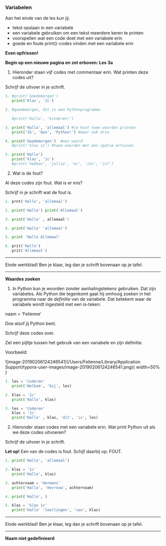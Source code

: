 ### Variabelen

Aan het einde van de les kun jij:

- tekst opslaan in een variabele
- een variabele gebruiken om een tekst meerdere keren te printen
- voorspellen wat een code doet met een variabele erin
- goede en foute print()-codes vinden met een variabele erin



**Even opfrissen!**

**Begin op een nieuwe pagina en zet erboven: Les 3a**



1) Hieronder staan vijf codes met commentaar erin. Wat printen deze codes uit?

Schrijf de uitvoer in je schrift.

```python
1. #print('Goedemorgen')               
   print('Klas', '1c')
```

```python
2. #goedemorgen, dit is een Pythonprogramma

   #print('Hallo', 'kinderen!')
```

```python
3. print('Hallo', 'allemaal') #je kunt twee woorden printen
   print('Ik', 'ben', 'Python!') #maar ook drie 
```

```python
4. print('Goedemorgen')  #een woord           
   #print('klas 1c') #twee woorden met een spatie ertussen
```

```python
5. print('Hallo')               
   print('klas', '1c')
   #print('hebben', 'jullie', 'er', 'zin', 'in?')
```

2) Wat is de fout?

Al deze codes zijn fout. Wat is er mis? 

Schrijf in je schrift wat de fout is. 

```python
1. prnt('Hallo', 'allemaal')
```

```python
2. print('Hallo') print('Allemaal')
```

```python
3. print('Hallo' , allemaal')
```

```python
4. print('Hallo' 'allemaal')
```

```python
5. print 'Hallo Allemaal'
```

```python
6. prit('Hallo')
   prit('Allemaal')
```



------

Einde werkblad! Ben je klaar, leg dan je schrift bovenaan op je tafel.



------

**Waardes zoeken**

1) In Python kun je woorden zonder aanhalingstekens gebruiken. Dat zijn variabeles. Als Python die tegenkomt gaat hij omhoog zoeken in het programma naar de *definitie* van de variabele. Dat betekent waar de variabele wordt ingesteld met een is-teken:

naam = 'Felienne'

Doe alsof jij Python bent. 

Schrijf deze codes over. 

Zet een pijltje tussen het gebruik van een variabele en zijn definitie.

Voorbeeld:

![image-20190206124246541](/Users/Felienne/Library/Application Support/typora-user-images/image-20190206124246541.png){ width=50% }

```python
1. les = 'Coderen'
   print('Welkom', 'bij', les)
```

```python
2. klas = '1c'
   print('Hallo', klas)
```

```python
3. les = 'Coderen'
   klas = '1c'
   print('Hallo' , klas, 'dit', 'is', les)
```

2) Hieronder staan codes met een variabele erin. 
Wat print Python uit als we deze codes uitvoeren?

Schrijf de uitvoer in je schrift.

**Let op!** Een van de codes is fout. Schijf daarbij op: FOUT.

```python
1. print('Hallo', 'allemaal') 
```

```python
2. klas = '1c'
   print('Hallo', klas)
```

```python
3. achternaam = 'Hermans'
   print('Hallo', 'mevrouw', achternaam)
```

```python
4. print('Hallo', )
```

```python
5. klas = 'klas 1c'
   print('Hallo' 'leerlingen', 'van', klas)
```



------

Einde werkblad! Ben je klaar, leg dan je schrift bovenaan op je tafel.



------

**Naam niet gedefinieerd**

